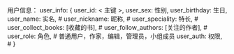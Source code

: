 用户信息：
user_info:
{
  user_id:                  < 主键 >,
  user_sex:                 性别,
  user_birthday:            生日,
  user_name:                实名, #
  user_nickname:            昵称, #
  user_speciality:          特长, #
  user_collect_books:       [收藏的书], #
  user_follow_authors:      [关注的作者], #
  user_role:                角色, # 普通用户，作家，编辑，管理员，小组成员
  user_auth:                权限, #
}